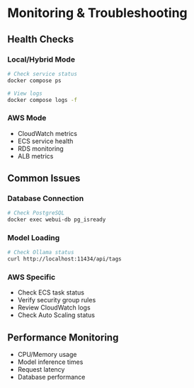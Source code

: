# Monitoring & Troubleshooting

## Health Checks

### Local/Hybrid Mode
```bash
# Check service status
docker compose ps

# View logs
docker compose logs -f
```

### AWS Mode
- CloudWatch metrics
- ECS service health
- RDS monitoring
- ALB metrics

## Common Issues

### Database Connection
```bash
# Check PostgreSQL
docker exec webui-db pg_isready
```

### Model Loading
```bash
# Check Ollama status
curl http://localhost:11434/api/tags
```

### AWS Specific
- Check ECS task status
- Verify security group rules
- Review CloudWatch logs
- Check Auto Scaling status

## Performance Monitoring
- CPU/Memory usage
- Model inference times
- Request latency
- Database performance
